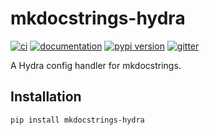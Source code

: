 # mkdocstrings-hydra

[![ci](https://github.com/thetianshuhuang/mkdocstrings-hydra/workflows/ci/badge.svg)](https://github.com/thetianshuhuang/mkdocstrings-hydra/actions?query=workflow%3Aci)
[![documentation](https://img.shields.io/badge/docs-mkdocs-708FCC.svg?style=flat)](https://thetianshuhuang.github.io/mkdocstrings-hydra/)
[![pypi version](https://img.shields.io/pypi/v/mkdocstrings-hydra.svg)](https://pypi.org/project/mkdocstrings-hydra/)
[![gitter](https://badges.gitter.im/join%20chat.svg)](https://app.gitter.im/#/room/#mkdocstrings-hydra:gitter.im)

A Hydra config handler for mkdocstrings.

## Installation

```bash
pip install mkdocstrings-hydra
```


